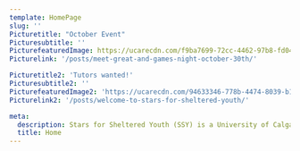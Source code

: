 ```yaml
---
template: HomePage
slug: ''
Picturetitle: "October Event"
Picturesubtitle: ''
PicturefeaturedImage: https://ucarecdn.com/f9ba7699-72cc-4462-97b8-fd04365e5af4/-/crop/2072x1768/0,0/-/preview/
Picturelink: '/posts/meet-great-and-games-night-october-30th/'

Picturetitle2: 'Tutors wanted!'
Picturesubtitle2: ''
PicturefeaturedImage2: 'https://ucarecdn.com/94633346-778b-4474-8039-b18280ec73a3/'
Picturelink2: '/posts/welcome-to-stars-for-sheltered-youth/'

meta:
  description: Stars for Sheltered Youth (SSY) is a University of Calgary club that seeks to establish equal opportunities and extracurricular excellence for youth.
  title: Home
---
```

